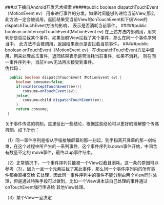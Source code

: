 ###以下摘自Android开发艺术探索
#####public boolean dispatchTouchEvent（MotionEvent ev）
用来进行事件的分发。如果时间能够传递给当前View,那么此方法一定会被调用，返回结果受当前View的onTouchEvent和下级View的dispatchTouchEvent方法的影响，
表示是否消耗当前事件。
#####public boolean onInterceptTouchEvent(MotionEvent ev)
在上述方法内部调用，用来判断是否拦截某个事件，如果当前View拦截了某个事件，那么在同一个事件序列当中，
此方法不会被调用，返回结果表示是否拦截当前事件。
#####public boolean onTouchEvent（MotionEvent ev）
在dispatchTouchEvent方法中调用，用来处理点击事件，返回结果表示是否消耗当前事件，如果不消耗，
则在同一事件序列中，当前View无法再次接受到事件。
<br>伪代码：
```java
  public boolean dispatchTouchEvent（MotionEvent ev）{
     boolean consume=false;
     if(onInterceptTouchEvent(ev)){
        consume=onTouchEvent(ev);
     }else{
        consume=child.dispatchTouchEvent(ev);
     }
     return consume;
 }
 ```
 关于事件传递的机制，这里给出一些结论，根据这些结论可以更好的理解整个传递机制，如下所示：<p>
 （1）同一事件序列是指从手指接触屏幕的那一刻起，到手指离开屏幕的那一刻结束，在这个过程中所产生的一系列事件，这个事件序列以down事件开始，中间含有数量不定的
 move事件，最终以up事件结束。<p>
 （2）正常情况下，一个事件序列只能被一个View拦截且消耗。这一条的原因可以参考（3），因为一旦一个元素拦截了某此事件，那么同一个事件序列内的所有事件都会直接交给
 它处理，因此同一事件序列中的事件不能分别由两个View同时处理，但是通过特殊手段可以做到，比如一个View讲本该自己处理的事件通过onTouchEvent强行传递给
 其他View处理。<p>
 （3）某个View一旦决定
